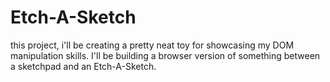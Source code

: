 # Etch-A-Sketch

this project, i'll be creating a pretty neat toy for showcasing my DOM manipulation skills. I'll be building a browser version of something between a sketchpad and an Etch-A-Sketch.
